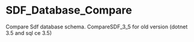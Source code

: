 # SDF_Database_Compare

Compare Sdf database schema.
CompareSDF_3_5 for old version (dotnet 3.5 and sql ce 3.5)
